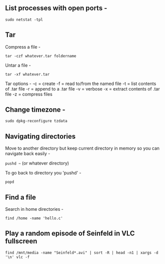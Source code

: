 ## List processes with open ports -

`sudo netstat -tpl`

## Tar

Compress a file -

`tar -czf whatever.tar foldername`

Untar a file -

`tar -xf whatever.tar`

Tar options -
	-c = create
	-f = read to/from the named file
	-t = list contents of .tar file
	-r = append to a .tar file
	-v = verbose
	-x = extract contents of .tar file
	-z = compress files

## Change timezone -

`sudo dpkg-reconfigure tzdata`

## Navigating directories

Move to another directory but keep current directory in memory so you can navigate back easily -

`pushd ~` (or whatever directory)

To go back to directory you 'pushd' -

`popd`

## Find a file

Search in home directories -

`find /home -name 'hello.c'`

## Play a random episode of Seinfeld in VLC fullscreen

`find /mnt/media -name "Seinfeld*.avi" | sort -R | head -n1 | xargs -d '\n' vlc -f`
